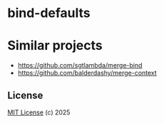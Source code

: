 # bind-defaults

# Similar projects

- https://github.com/sgtlambda/merge-bind
- https://github.com/balderdashy/merge-context

## License

[MIT License](https://opensource.org/licenses/MIT) (c) 2025

